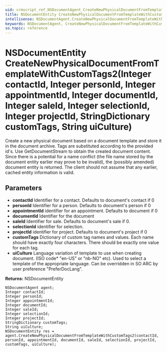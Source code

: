 ```yaml
---
uid: crmscript_ref_NSDocumentAgent_CreateNewPhysicalDocumentFromTemplateWithCustomTags2
title: NSDocumentEntity CreateNewPhysicalDocumentFromTemplateWithCustomTags2(Integer contactId, Integer personId, Integer appointmentId, Integer documentId, Integer saleId, Integer selectionId, Integer projectId, StringDictionary customTags, String uiCulture)
intellisense: NSDocumentAgent.CreateNewPhysicalDocumentFromTemplateWithCustomTags2
keywords: NSDocumentAgent, CreateNewPhysicalDocumentFromTemplateWithCustomTags2
so.topic: reference
---
```


# NSDocumentEntity CreateNewPhysicalDocumentFromTemplateWithCustomTags2(Integer contactId, Integer personId, Integer appointmentId, Integer documentId, Integer saleId, Integer selectionId, Integer projectId, StringDictionary customTags, String uiCulture)

Create a new physical document based on a document template and store it in the document archive.  Tags are substituted according to the provided id's.  Use GetDocumentStream to obtain the created document content. Since there is a potential for a name conflict (the file name stored by the document entity earlier may prove to be invalid), the (possibly amended) document entity is returned. The client should not assume that any earlier, cached entity information is valid.

## Parameters

* **contactId** Identifier for a contact. Defaults to document's contact if 0
* **personId** Identifier for a person. Defaults to document's person if 0
* **appointmentId** identifier for an appointment. Defaults to document if 0
* **documentId** Identifier for the document
* **saleId** Identifier for sale. Defaults to document's sale if 0.
* **selectionId** identifier for selection.
* **projectId** identifier for project. Defaults to document's project if 0
* **customTags** Dictionary of custom tag names and values. Each name should have exactly four characters. There should be exactly one value for each tag.
* **uiCulture** Language variation of template to use when creating document. (ISO code* "en-US" or "nb-NO" etc). Used to select a template of the appropriate language. Can be overridden in SO ARC by user preference "PreferDocLang".

**Returns:** NSDocumentEntity

```crmscript
NSDocumentAgent agent;
Integer contactId;
Integer personId;
Integer appointmentId;
Integer documentId;
Integer saleId;
Integer selectionId;
Integer projectId;
StringDictionary customTags;
String uiCulture;
NSDocumentEntity res = agent.CreateNewPhysicalDocumentFromTemplateWithCustomTags2(contactId, personId, appointmentId, documentId, saleId, selectionId, projectId, customTags, uiCulture);
```

